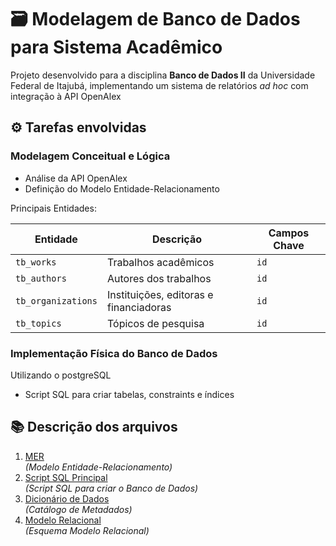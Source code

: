 # 🗃️ Modelagem de Banco de Dados para Sistema Acadêmico
Projeto desenvolvido para a disciplina **Banco de Dados II** da Universidade Federal de Itajubá, implementando um sistema de relatórios *ad hoc* com integração à API OpenAlex

## ⚙️ Tarefas envolvidas

### Modelagem Conceitual e Lógica
- Análise da API OpenAlex  
- Definição do Modelo Entidade-Relacionamento  

Principais Entidades:  
  
| Entidade          | Descrição                                 | Campos Chave |
|-------------------|-------------------------------------------|--------------|
| `tb_works`        | Trabalhos acadêmicos                      | `id`         |
| `tb_authors`      | Autores dos trabalhos                     | `id`         |
| `tb_organizations`| Instituições, editoras e financiadoras    | `id`         |
| `tb_topics`       | Tópicos de pesquisa                       | `id`         |

### Implementação Física do Banco de Dados
Utilizando o postgreSQL  
- Script SQL para criar tabelas, constraints e índices  

## 📚 Descrição dos arquivos
1. [MER](./entidade_relacionamento.pdf)  
   *(Modelo Entidade-Relacionamento)*  
2. [Script SQL Principal](./modelagem_fisica.sql)  
   *(Script SQL para criar o Banco de Dados)*  
3. [Dicionário de Dados](./dicionario_dados.md)  
   *(Catálogo de Metadados)*  
4. [Modelo Relacional](./modelo_relacional.md)  
   *(Esquema Modelo Relacional)*  
